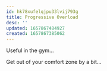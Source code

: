 ```yaml
---
id: hk78xufelqjpu33lvij793g
title: Progressive Overload
desc: ''
updated: 1657867484927
created: 1657867385062
---
```



Useful in the gym...

Get out of your comfort zone by a bit...